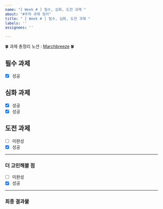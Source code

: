 ```yaml
---
name: "[ Week # ] 필수, 심화, 도전 과제 "
about: "#주차 과제 정리"
title: " [ Week # ] 필수, 심화, 도전 과제 "
labels: ''
assignees: ''

---
```


🍀 과제 총정리 노션 : [Marchbreeze](https://marchbreeze.notion.site/Kotlin-_-SOPT-e56e3b4f93c24a5292ebe95c3d2fd12c) 🍀

## 필수 과제
- [x] 성공

## 심화 과제
- [x] 성공
- [x] 성공

## 도전 과제
- [ ] 미완성
- [x] 성공

---
### 더 고민해볼 점
- [ ] 미완성
- [x] 성공
---

### 최종 결과물
